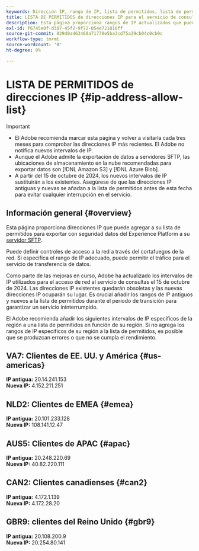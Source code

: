 ```yaml
---
keywords: Dirección IP, rango de IP, lista de permitidos, lista de permitidos, servicio de consultas, acceso a la red
title: LISTA DE PERMITIDOS de direcciones IP para el servicio de consultas
description: Esta página proporciona rangos de IP actualizados que puede agregar a su lista de permitidos para obtener acceso seguro al servicio de consultas.
exl-id: f6745e0f-d387-45f2-9f72-054e721016ff
source-git-commit: 029d0ad63460a71770e5ba3cd75a29cb04c0cb9c
workflow-type: tm+mt
source-wordcount: '0'
ht-degree: 0%

---
```


# LISTA DE PERMITIDOS de direcciones IP {#ip-address-allow-list}

>[!IMPORTANT]
>
> * El Adobe recomienda marcar esta página y volver a visitarla cada tres meses para comprobar las direcciones IP más recientes. El Adobe no notifica nuevos intervalos de IP.
> * Aunque el Adobe admite la exportación de datos a servidores SFTP, las ubicaciones de almacenamiento en la nube recomendadas para exportar datos son [!DNL Amazon S3] y [!DNL Azure Blob].
> * A partir del 15 de octubre de 2024, los nuevos intervalos de IP sustituirán a los existentes. Asegúrese de que las direcciones IP antiguas y nuevas se añadan a la lista de permitidos antes de esta fecha para evitar cualquier interrupción en el servicio.

## Información general {#overview}

Esta página proporciona direcciones IP que puede agregar a su lista de permitidos para exportar con seguridad datos del Experience Platform a su [servidor SFTP](../destinations/catalog/cloud-storage/sftp.md).

Puede definir controles de acceso a la red a través del cortafuegos de la red. Si especifica el rango de IP adecuado, puede permitir el tráfico para el servicio de transferencia de datos.

Como parte de las mejoras en curso, Adobe ha actualizado los intervalos de IP utilizados para el acceso de red al servicio de consultas el 15 de octubre de 2024. Las direcciones IP existentes quedarán obsoletas y las nuevas direcciones IP ocuparán su lugar. Es crucial añadir los rangos de IP antiguos y nuevos a la lista de permitidos durante el periodo de transición para garantizar un servicio ininterrumpido.

El Adobe recomienda añadir los siguientes intervalos de IP específicos de la región a una lista de permitidos en función de su región. Si no agrega los rangos de IP específicos de su región a la lista de permitidos, es posible que se produzcan errores o que no se cumpla el rendimiento.

## VA7: Clientes de EE. UU. y América {#us-americas}

**IP antigua:** 20.14.241.153\
**Nueva IP:** 4.152.211.251

## NLD2: Clientes de EMEA {#emea}

**IP antigua:** 20.101.233.128\
**Nueva IP:** 108.141.12.47

## AUS5: Clientes de APAC {#apac}

**IP antigua:** 20.248.220.69\
**Nueva IP:** 40.82.220.111

## CAN2: Clientes canadienses {#can2}

**IP antigua:** 4.172.1.139\
**Nueva IP:** 4.172.28.20

## GBR9: clientes del Reino Unido {#gbr9}

**IP antigua:** 20.108.200.9\
**Nueva IP:** 20.254.80.141

